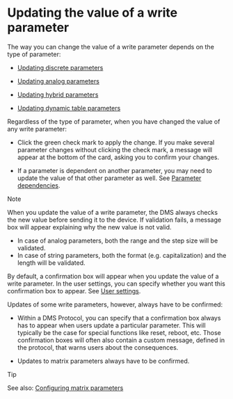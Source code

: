 # Updating the value of a write parameter

The way you can change the value of a write parameter depends on the type of parameter:

- [Updating discrete parameters](Updating_discrete_parameters.md)

- [Updating analog parameters](Updating_analog_parameters.md)

- [Updating hybrid parameters](Updating_hybrid_parameters.md)

- [Updating dynamic table parameters](Updating_dynamic_table_parameters.md)

Regardless of the type of parameter, when you have changed the value of any write parameter:

- Click the green check mark to apply the change. If you make several parameter changes without clicking the check mark, a message will appear at the bottom of the card, asking you to confirm your changes.

- If a parameter is dependent on another parameter, you may need to update the value of that other parameter as well. See [Parameter dependencies](Parameter_dependencies.md).

> [!NOTE]
> When you update the value of a write parameter, the DMS always checks the new value before sending it to the device. If validation fails, a message box will appear explaining why the new value is not valid.
> - In case of analog parameters, both the range and the step size will be validated.
> - In case of string parameters, both the format (e.g. capitalization) and the length will be validated.

By default, a confirmation box will appear when you update the value of a write parameter. In the user settings, you can specify whether you want this confirmation box to appear. See [User settings](../../part_1/GettingStarted/User_settings.md).

Updates of some write parameters, however, always have to be confirmed:

- Within a DMS Protocol, you can specify that a confirmation box always has to appear when users update a particular parameter. This will typically be the case for special functions like reset, reboot, etc. Those confirmation boxes will often also contain a custom message, defined in the protocol, that warns users about the consequences.

- Updates to matrix parameters always have to be confirmed.

> [!TIP]
> See also:
> [Configuring matrix parameters](Configuring_matrix_parameters.md)
